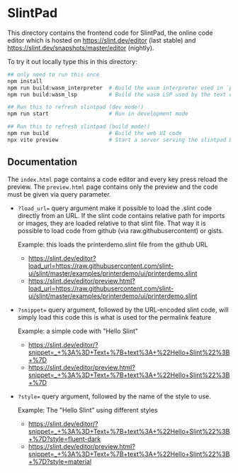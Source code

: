 <!-- Copyright © SixtyFPS GmbH <info@slint.dev> ; SPDX-License-Identifier: GPL-3.0-only OR LicenseRef-Slint-Royalty-free-1.1 OR LicenseRef-Slint-commercial -->

# SlintPad

This directory contains the frontend code for SlintPad, the online code editor
which is hosted on https://slint.dev/editor (last stable) and
https://slint.dev/snapshots/master/editor (nightly).

To try it out locally type this in this directory:

```sh
## only need to run this once
npm install
npm run build:wasm_interpreter  # Build the wasm interpreter used in `preview.html`
npm run build:wasm_lsp          # Build the wasm LSP used by the text editor

## Run this to refresh slintpad (dev mode!)
npm run start                   # Run in development mode

## Run this to refresh slintpad (build mode!)
npm run build                   # Build the web UI code
npx vite preview                # Start a server serving the slintpad UI
```

## Documentation

The `index.html` page contains a code editor and every key press reload the preview.
The `preview.html` page contains only the preview and the code must be given via query parameter.

-   `?load_url=` query argument make it possible to load the .slint code directly from an URL.
    If the slint code contains relative path for imports or images, they are loaded relative to
    that slint file. That way it is possible to load code from github (via raw.githubusercontent)
    or gists.

    Example: this loads the printerdemo.slint file from the github URL

    -   https://slint.dev/editor?load_url=https://raw.githubusercontent.com/slint-ui/slint/master/examples/printerdemo/ui/printerdemo.slint
    -   https://slint.dev/editor/preview.html?load_url=https://raw.githubusercontent.com/slint-ui/slint/master/examples/printerdemo/ui/printerdemo.slint

-   `?snippet=` query argument, followed by the URL-encoded slint code, will simply load this code
    this is what is used tor the permalink feature

    Example: a simple code with "Hello Slint"

    -   https://slint.dev/editor/?snippet=_+%3A%3D+Text+%7B+text%3A+%22Hello+Slint%22%3B+%7D
    -   https://slint.dev/editor/preview.html?snippet=_+%3A%3D+Text+%7B+text%3A+%22Hello+Slint%22%3B+%7D

-   `?style=` query argument, followed by the name of the style to use.

    Example: The "Hello Slint" using different styles

    -   https://slint.dev/editor/?snippet=_+%3A%3D+Text+%7B+text%3A+%22Hello+Slint%22%3B+%7D?style=fluent-dark
    -   https://slint.dev/editor/preview.html?snippet=_+%3A%3D+Text+%7B+text%3A+%22Hello+Slint%22%3B+%7D?style=material
